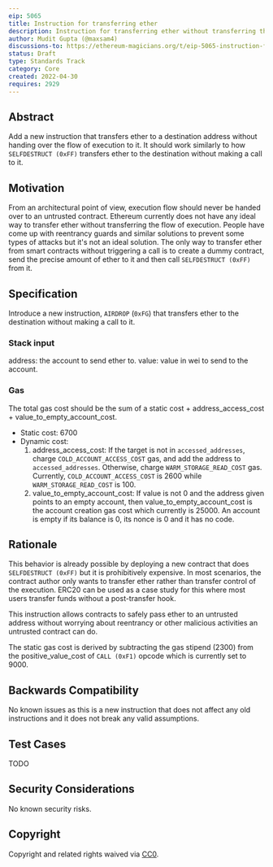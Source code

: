 ```yaml
---
eip: 5065
title: Instruction for transferring ether
description: Instruction for transferring ether without transferring the flow of execution
author: Mudit Gupta (@maxsam4)
discussions-to: https://ethereum-magicians.org/t/eip-5065-instruction-for-transferring-ether/9107
status: Draft
type: Standards Track
category: Core
created: 2022-04-30
requires: 2929
---
```


## Abstract
Add a new instruction that transfers ether to a destination address without handing over the flow of execution to it. It should work similarly to how `SELFDESTRUCT (0xFF)` transfers ether to the destination without making a call to it.

## Motivation
From an architectural point of view, execution flow should never be handed over to an untrusted contract. Ethereum currently does not have any ideal way to transfer ether without transferring the flow of execution. People have come up with reentrancy guards and similar solutions to prevent some types of attacks but it's not an ideal solution. The only way to transfer ether from smart contracts without triggering a call is to create a dummy contract, send the precise amount of ether to it and then call `SELFDESTRUCT (0xFF)` from it.

## Specification
Introduce a new instruction, `AIRDROP` (`0xFG`) that transfers ether to the destination without making a call to it.

### Stack input
address: the account to send ether to.
value: value in wei to send to the account.

### Gas

The total gas cost should be the sum of a static cost + address_access_cost + value_to_empty_account_cost.
  - Static cost: 6700
  - Dynamic cost:
    1. address_access_cost: If the target is not in `accessed_addresses`, charge `COLD_ACCOUNT_ACCESS_COST` gas, and add the address to `accessed_addresses`. Otherwise, charge `WARM_STORAGE_READ_COST` gas. Currently, `COLD_ACCOUNT_ACCESS_COST` is 2600 while `WARM_STORAGE_READ_COST` is 100.
    2. value_to_empty_account_cost: If value is not 0 and the address given points to an empty account, then value_to_empty_account_cost is the account creation gas cost which currently is 25000. An account is empty if its balance is 0, its nonce is 0 and it has no code.


## Rationale
This behavior is already possible by deploying a new contract that does `SELFDESTRUCT (0xFF)` but it is prohibitively expensive. In most scenarios, the contract author only wants to transfer ether rather than transfer control of the execution. ERC20 can be used as a case study for this where most users transfer funds without a post-transfer hook.

This instruction allows contracts to safely pass ether to an untrusted address without worrying about reentrancy or other malicious activities an untrusted contract can do.

The static gas cost is derived by subtracting the gas stipend (2300) from the positive_value_cost of `CALL (0xF1)` opcode which is currently set to 9000.

## Backwards Compatibility
No known issues as this is a new instruction that does not affect any old instructions and it does not break any valid assumptions.

## Test Cases
TODO

## Security Considerations
No known security risks.

## Copyright
Copyright and related rights waived via [CC0](https://creativecommons.org/publicdomain/zero/1.0/).
